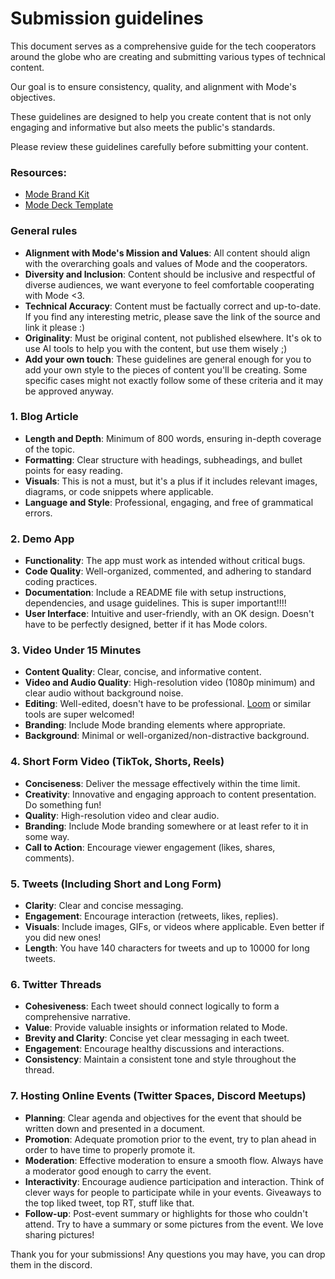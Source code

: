 # Submission guidelines

This document serves as a comprehensive guide for the tech cooperators around the globe who are creating and submitting various types of technical content. 

Our goal is to ensure consistency, quality, and alignment with Mode's objectives.

These guidelines are designed to help you create content that is not only engaging and informative but also meets the public's standards.

Please review these guidelines carefully before submitting your content. 

### Resources:
- [Mode Brand Kit](https://github.com/mode-network/brandkit#brand-pillars)
- [Mode Deck Template](https://docs.google.com/presentation/d/1jaWnbFD_XA1HtMdA9qXeqcmXS_W_Q7IN/edit?usp=drive_link&ouid=104495944304466903530&rtpof=true&sd=true)
  
### General rules
- **Alignment with Mode's Mission and Values**: All content should align with the overarching goals and values of Mode and the cooperators.
- **Diversity and Inclusion**: Content should be inclusive and respectful of diverse audiences, we want everyone to feel comfortable cooperating with Mode <3.
- **Technical Accuracy**: Content must be factually correct and up-to-date. If you find any interesting metric, please save the link of the source and link it please :)
- **Originality**: Must be original content, not published elsewhere. It's ok to use AI tools to help you with the content, but use them wisely ;)
- **Add your own touch**: These guidelines are general enough for you to add your own style to the pieces of content you'll be creating. Some specific cases might not exactly follow some of these criteria and it may be approved anyway.
  
### 1. Blog Article
- **Length and Depth**: Minimum of 800 words, ensuring in-depth coverage of the topic.
- **Formatting**: Clear structure with headings, subheadings, and bullet points for easy reading.
- **Visuals**: This is not a must, but it's a plus if it includes relevant images, diagrams, or code snippets where applicable.
- **Language and Style**: Professional, engaging, and free of grammatical errors.

### 2. Demo App
- **Functionality**: The app must work as intended without critical bugs.
- **Code Quality**: Well-organized, commented, and adhering to standard coding practices.
- **Documentation**: Include a README file with setup instructions, dependencies, and usage guidelines. This is super important!!!!
- **User Interface**: Intuitive and user-friendly, with an OK design. Doesn't have to be perfectly designed, better if it has Mode colors.

### 3. Video Under 15 Minutes
- **Content Quality**: Clear, concise, and informative content.
- **Video and Audio Quality**: High-resolution video (1080p minimum) and clear audio without background noise.
- **Editing**: Well-edited, doesn't have to be professional. [Loom](https://www.loom.com/) or similar tools are super welcomed!
- **Branding**: Include Mode branding elements where appropriate.
- **Background**: Minimal or well-organized/non-distractive background.


### 4. Short Form Video (TikTok, Shorts, Reels)
- **Conciseness**: Deliver the message effectively within the time limit.
- **Creativity**: Innovative and engaging approach to content presentation. Do something fun!
- **Quality**: High-resolution video and clear audio.
- **Branding**: Include Mode branding somewhere or at least refer to it in some way.
- **Call to Action**: Encourage viewer engagement (likes, shares, comments).

### 5. Tweets (Including Short and Long Form)
- **Clarity**: Clear and concise messaging.
- **Engagement**: Encourage interaction (retweets, likes, replies).
- **Visuals**: Include images, GIFs, or videos where applicable. Even better if you did new ones!
- **Length**: You have 140 characters for tweets and up to 10000 for long tweets.

### 6. Twitter Threads
- **Cohesiveness**: Each tweet should connect logically to form a comprehensive narrative.
- **Value**: Provide valuable insights or information related to Mode.
- **Brevity and Clarity**: Concise yet clear messaging in each tweet.
- **Engagement**: Encourage healthy discussions and interactions.
- **Consistency**: Maintain a consistent tone and style throughout the thread.

### 7. Hosting Online Events (Twitter Spaces, Discord Meetups)
- **Planning**: Clear agenda and objectives for the event that should be written down and presented in a document.
- **Promotion**: Adequate promotion prior to the event, try to plan ahead in order to have time to properly promote it.
- **Moderation**: Effective moderation to ensure a smooth flow. Always have a moderator good enough to carry the event.
- **Interactivity**: Encourage audience participation and interaction. Think of clever ways for people to participate while in your events. Giveaways to the top liked tweet, top RT, stuff like that.
- **Follow-up**: Post-event summary or highlights for those who couldn't attend. Try to have a summary or some pictures from the event. We love sharing pictures!

Thank you for your submissions! Any questions you may have, you can drop them in the discord.
